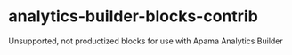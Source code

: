 # analytics-builder-blocks-contrib
Unsupported, not productized blocks for use with Apama Analytics Builder
